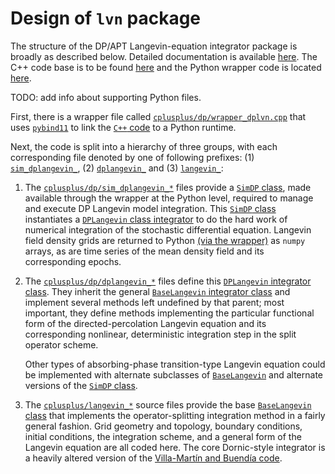 # Design of `lvn` package

The structure of the DP/APT Langevin-equation integrator package is broadly as described below. 
Detailed documentation is available 
[here](https://cstarkjp.github.io/Langevin/doxygen/annotated.html). 
The C++ code base is to be found [here](https://github.com/cstarkjp/Langevin/tree/main/cplusplus) and the Python wrapper code is located [here](https://github.com/cstarkjp/Langevin/tree/main/python).

TODO: add info about supporting Python files.

First, there is a wrapper file called [`cplusplus/dp/wrapper_dplvn.cpp`](https://cstarkjp.github.io/Langevin/doxygen/wrapper__dplvn_8cpp.html) that uses [`pybind11`](https://pybind11.readthedocs.io/en/stable/) to link the [`C++` code](https://cstarkjp.github.io/Langevin/cplusplus/) to a Python runtime.

Next, the code is split into a hierarchy of three groups, with each corresponding  file denoted by one of following prefixes: (1) [`sim_dplangevin_`](https://cstarkjp.github.io/Langevin/doxygen/dir_29b47bf0c8dc04d64d9bcc2119390c05.html), (2) [`dplangevin_`](https://cstarkjp.github.io/Langevin/doxygen/dir_29b47bf0c8dc04d64d9bcc2119390c05.html) and (3) [`langevin_`](https://cstarkjp.github.io/Langevin/doxygen/dir_413eba86a22d58dd6c01dd4edd69cedc.html):

   1.   The [`cplusplus/dp/sim_dplangevin_*`](https://cstarkjp.github.io/Langevin/doxygen/dir_29b47bf0c8dc04d64d9bcc2119390c05.html) files provide a [`SimDP` class](https://cstarkjp.github.io/Langevin/doxygen/class_sim_d_p.html), made available through the wrapper at the Python level, required to manage and execute DP Langevin model integration.  This [`SimDP` class](https://cstarkjp.github.io/Langevin/doxygen/class_sim_d_p.html) instantiates a [`DPLangevin` class integrator](https://cstarkjp.github.io/Langevin/doxygen/class_d_p_langevin.html) to do the hard work of numerical integration of the stochastic differential equation. Langevin field density grids are returned to Python [(via the wrapper)](https://cstarkjp.github.io/Langevin/doxygen/wrapper__dplvn_8cpp.html) as `numpy` arrays,
   as are time series of the mean density field and its corresponding epochs.


   2. The [`cplusplus/dp/dplangevin_*`](https://cstarkjp.github.io/Langevin/doxygen/dir_29b47bf0c8dc04d64d9bcc2119390c05.html) files define this [`DPLangevin` integrator class](https://cstarkjp.github.io/Langevin/doxygen/class_d_p_langevin.html). They inherit the general [`BaseLangevin` integrator class](https://cstarkjp.github.io/Langevin/doxygen/class_base_langevin.html)  and implement several methods left undefined by that parent; most important, they define methods implementing the particular functional form of the directed-percolation Langevin equation and its corresponding nonlinear, deterministic integration step in the split operator scheme.

       Other types of absorbing-phase transition-type Langevin equation could be
       implemented with alternate subclasses of [`BaseLangevin`](https://cstarkjp.github.io/Langevin/doxygen/class_base_langevin.html) and alternate 
       versions of the [`SimDP` class](https://cstarkjp.github.io/Langevin/doxygen/class_sim_d_p.html).


   3. The [`cplusplus/langevin_*`](https://cstarkjp.github.io/Langevin/doxygen/dir_413eba86a22d58dd6c01dd4edd69cedc.html) source files provide the base [`BaseLangevin` class](https://cstarkjp.github.io/Langevin/doxygen/class_base_langevin.html) that implements the operator-splitting integration method in a fairly general fashion. Grid geometry and topology, boundary conditions, initial conditions, the integration scheme, and a general form of the Langevin equation are all coded here. The core Dornic-style integrator is a heavily altered version of the [Villa-Martín and Buendía code](references.md).
